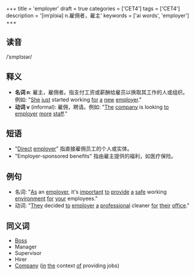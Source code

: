 +++
title = 'employer'
draft = true
categories = ['CET4']
tags = ['CET4']
description = '[imˈplɔiə] n.雇佣者，雇主'
keywords = ['ai words', 'employer']
+++

## 读音
/ˈɛmplɔɪər/

## 释义
- **名词 n**: 雇主，雇佣者。指支付工资或薪酬给雇员以换取其工作的人或组织。例如: "[She](/post/she/) [just](/post/just/) started working [for](/post/for/) [a](/post/a/) [new](/post/new/) [employer](/post/employer/)."
- **动词 v** (informal): 雇佣，聘请。例如: "[The](/post/the/) [company](/post/company/) is looking [to](/post/to/) [employer](/post/employer/) [more](/post/more/) [staff](/post/staff/)."

## 短语
- "[Direct](/post/direct/) [employer](/post/employer/)" 指直接雇佣员工的个人或实体。
- "Employer-sponsored benefits" 指由雇主提供的福利，如医疗保险。

## 例句
- 名词: "[As](/post/as/) an [employer](/post/employer/), it's [important](/post/important/) [to](/post/to/) [provide](/post/provide/) [a](/post/a/) [safe](/post/safe/) working [environment](/post/environment/) [for](/post/for/) [your](/post/your/) employees."
- 动词: "[They](/post/they/) decided [to](/post/to/) [employer](/post/employer/) [a](/post/a/) [professional](/post/professional/) cleaner [for](/post/for/) [their](/post/their/) [office](/post/office/)."

## 同义词
- [Boss](/post/boss/)
- Manager
- Supervisor
- Hirer
- [Company](/post/company/) ([in](/post/in/) [the](/post/the/) context [of](/post/of/) providing jobs)
